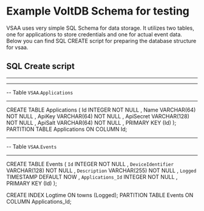 Example VoltDB Schema for testing
===

VSAA uses very simple SQL Schema for data storage. It utilizes two tables, one for applications to store credentials and one for actual event data. Below you can find SQL CREATE script for preparing the database structure for vsaa.

SQL Create script
---
---

-- -----------------------------------------------------
-- Table `VSAA`.`Applications`
-- -----------------------------------------------------

CREATE TABLE Applications (
  Id INTEGER NOT NULL ,
  Name VARCHAR(64) NOT NULL ,
  ApiKey VARCHAR(64) NOT NULL ,
  ApiSecret VARCHAR(128) NOT NULL ,
  ApiSalt VARCHAR(64) NOT NULL ,
  PRIMARY KEY (Id)
);
PARTITION TABLE Applications ON COLUMN Id;


-- -----------------------------------------------------
-- Table `VSAA`.`Events`
-- -----------------------------------------------------

CREATE TABLE Events (
  `Id` INTEGER NOT NULL ,
  `DeviceIdentifier` VARCHAR(128) NOT NULL ,
  `Description` VARCHAR(255) NOT NULL ,
  `Logged` TIMESTAMP DEFAULT NOW ,
  `Applications_Id` INTEGER NOT NULL ,
  PRIMARY KEY (Id)
  );

CREATE INDEX Logtime ON towns (Logged);
PARTITION TABLE Events ON COLUMN Applications_Id;
